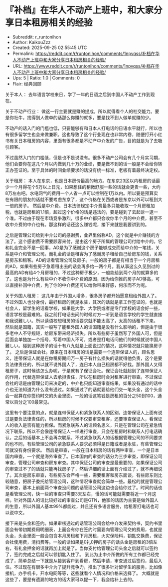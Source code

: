 # 『补档』在华人不动产上班中，和大家分享日本租房相关的经验

- Subreddit: r_runtonihon
- Author: KaikouZzz
- Created: 2025-09-25 02:55:45 UTC
- Permalink: https://reddit.com/r/runtonihon/comments/1npvqss/补档在华人不动产上班中和大家分享日本租房相关的经验/
- URL: https://www.reddit.com/r/runtonihon/comments/1npvqss/补档在华人不动产上班中和大家分享日本租房相关的经验/
- Ups: 5 | Ratio: 1.0 | Comments: 0
- Flair: 经典回顾


关于本人：
去年语言学校来日，学了一年的日语之后到中国人不动产工作到现在。

关于不动产行业：
做这一行主要就是赚的提成，所以就得看个人的社交能力。要是你社牛，找得到人做单的话那么你赚的就多，要是找不到人做单就赚的少。

不动产的话入门的门槛也低，只要能够有和日本人打电话的日语水平就行，所以也有很多留学生也会来做兼职。这也导致了这个行业现在也非常内卷，随便打开小红书有关日本租房的内容，里面有很多都是不动产中介发的广告，目的就是为了去吸引顾客。

不过虽然入门的门槛低，但是也不是说没有。很多不动产公司会有几个月实习期，他们会要你在这几个月以内做到几十万的业绩，要是做不到的话一般是不会给你转正办签证的。至于具体的时间业绩要求的话没有统一标准，老板有着最终决定权。

关于租房：
本人在东京，也是日本房价最高的地方。在东京23区以内租房的话最少一个月得花个5万以上日元，如果想住的稍微舒服一些的话就会更贵一些，大约8万左右吧。水电网气的费用一个人省一点可以控制在1万以内。所以要是预算实在有限的朋友的话就不要考虑东京了，这个价格在关西或者是东京以外可以租到大一倍的房子。
然后是中介费。日本法律规定中介费最多只能收取一个月房租加税，也就是房租的1.1倍，超过这个价格的话是违法的，要是碰到了去起诉一逮一个准。不过由于现在市场竞争激烈，很多中介都只会收你半个月的中介费，甚至不收中介费的中介也有。那这样的话还这么赚钱呢，接下来就是我要讲到的。

之后是管理公司给到中介公司的感谢费，业界里俗称AD，这个就是中介赚钱的方法了。这个感谢费不需要顾客来付，是由这个房子所属的管理公司付给中介的。它和礼金完全不是一回事，AD是为了感谢这个房子能够成交而给中介的一笔钱，关系是中介和管理公司。而礼金的话是租客为了感谢房子租给自己给房东的钱，关系是房东和租客。AD的话看管理公司及房子。一般的房子都是有相当于一个月房租的AD，如果有些房子急着租出去的话会再多给一两个月。我从事这么久见到过的最高的AD有给4个月房租的，不过这种房子极少，一般能给到两个月的就算多的了。这也是为什么有些中介不收你中介费的原因，因为给你推的房子AD够高，可以直接补回中介费，免了你的中介费还可以给你带来好感，何乐而不为呢。

关于外国人租房：
这几年由于外国人增多，很多房子都开始愿意租给外国人了。不过外国人也分身份，最好租房的就是永驻，其次的话就是拿工作签证的，也就是社会人，留学生的话看学校，如果是大学、大学院或者是专门学校的话会好一些，语言学校是最难的。我之前打电话去问的时候对方一听到是语言学校的学生就直接和我说難しい。所以读语校想租房的话要求就不能太高了，太高的话租不下来。
然后就是国籍，其实一般写了能租外国人的话国籍是没有什么影响的，但是由于很多老中人不守规矩，给房东带来经济损失。所以有些房子虽然写了外国人可，但是后面会单独加一个括号，写着中国人不可，或者是打电话问他们的时候就说中国人難しい。碰到这种房子的话十有八九就是上面说过的情况，这种情况就只能换房子了。
之后是保证会社。原来在日本租房的话是需要一个连带保证人的，顾名思义，连带保证人就是在你租房期间万一房子有什么损失的话就得他负责，这个是要负法律责任的，所以就不说外国人了，连日本人自己租房都不好找。那外国人又得租房子，这时候该怎么办呢，于是就有了保证会社。保证会社就起到了连带保证人的作用，代替连带保证人去承担责任，所以在租房时会对租客进行审查。不过保证会社的话是由管理公司来决定的，中介也只能知道审查结果，如果没有通过的话中介也无法知道为什么没有通过。如果通过了的话就要给他们交一笔头金，这个头金会一起算在你签约时交的头金里面，一般的话这笔钱是房租的百分之50到100，通常以百分之100最常见。

这里有个要注意的点，就是连带保证人和紧急联系人的区别，连带保证人上面有说过是要负法律责任的，所以租房的时候不仅要审查租客，还要审查保证人，看保证人的收入是否有能力担保。而紧急联系人的话顾名思义，只是在管理公司在紧急情况下联系，所以不会像连带保证人一样进行审查，只会在租房时和联系人打电话确认，之后的话基本上不会再次联系。不过紧急联系人的话根据管理公司的不同要求的也不同，有些管理公司的紧急联系人要求必须得是日籍或者是永驻，有些管理公司就没有身份要求。
然后是审查，一般在日本租房的话有两种审查，一个是日本国内审查，一个就是海外审查了。日本国内的审查的话分为三步审查，即保证公司审查，管理公司审查和房东审查。其中保证公司的审查是最重要的，如果保证公司的审查过不了的话就只能再找房子了，然后详细的话上面有介绍过了，就不再细说了。其次是房东审查，有些房东会严格一些，需要租客和房东面谈，有些房东则比较随意，把房子委托给管理公司，这种情况审查就会简单一些。最松的就是管理公司审查，基本上前面两个审查没问题的话管理公司这边也会给你过了。时间的话也是看管理公司，快一些的审查只需要3天左右，慢的话可能就需要将近一个月这样。针对外国人的话比较好过的审查公司是GTN，他家的话因为主要是做外国人的生意，所以外国人基本99%都能过，并且还有多语言服务，给租客打电话也可以说中文。

接下来是头金和签约。如果审核通过的话管理公司会给中介发来契约书，契约书里面会有带初期费用明细表，上面会有你在签约时需要向管理公司交的费用，也就是头金，头金里面一般会包含本月房租和下月房租，火灾保险料，钥匙交换费，保证会社使用费，清扫费等。一般的话如果是0礼0押的房子的话头金是房租的3倍左右，有礼金押金的话就再加上就是了。当你支付给管理公司头金之后就可以签约了，签约完成之后就可以领钥匙入住了。
到此为止中介所做的所有工作都已经完成了，简单总结一下就是从接到客户到看房，然后申请，审查通过后签约，最后入住。不过现在有很多中介为了提升竞争力，推出了很多针对留学生的服务，比如像接机，办手机卡，开水电网等等，这些就看个人情况和价格来选择了。
大概就是这些了，要是有遗漏的地方的话大家可以提一下，我会给补上去的。

